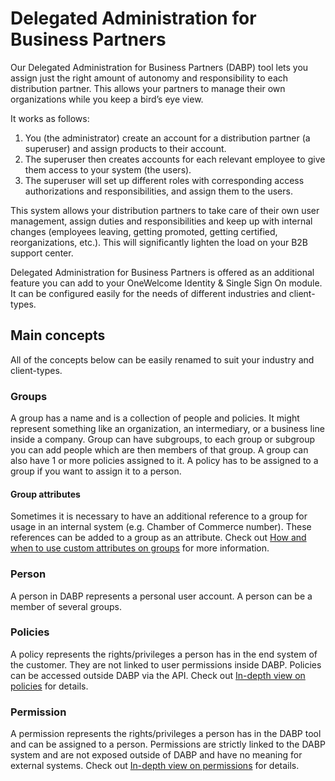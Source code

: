 # Delegated Administration for Business Partners

Our Delegated Administration for Business Partners (DABP) tool lets you assign just the right amount of autonomy and responsibility to each
distribution partner. This allows your partners to manage their own organizations while you keep a bird’s eye view.

It works as follows:

1. You (the administrator) create an account for a distribution partner (a superuser) and assign products to their account.
2. The superuser then creates accounts for each relevant employee to give them access to your system (the users).
3. The superuser will set up different roles with corresponding access authorizations and responsibilities, and assign them to the users.

This system allows your distribution partners to take care of their own user management, assign duties and responsibilities and keep up with
internal changes (employees leaving, getting promoted, getting certified, reorganizations, etc.). This will significantly lighten the load
on your B2B support center.

Delegated Administration for Business Partners is offered as an additional feature you can add to your OneWelcome Identity & Single Sign On
module.
It can be configured easily for the needs of different industries and client-types.

## Main concepts

All of the concepts below can be easily renamed to suit your industry and client-types.

### Groups

A group has a name and is a collection of people and policies. It might represent something like an organization, an intermediary, or a
business line inside a company. Group can have subgroups, to each group or subgroup you can add people which are then members of that group.
A group can also have 1 or more policies assigned to it. A policy has to be assigned to a group if you want to assign it to a person.

#### Group attributes

Sometimes it is necessary to have an additional reference to a group for usage in an internal system (e.g. Chamber of Commerce number).
These references can be added to a group as an attribute. Check
out [How and when to use custom attributes on groups](guides/functional/group-attributes.md) for more information.

### Person

A person in DABP represents a personal user account. A person can be a member of several groups.

### Policies

A policy represents the rights/privileges a person has in the end system of the customer. They are not linked to user permissions inside
DABP.
Policies can be accessed outside DABP via the API. Check out [In-depth view on policies](guides/concepts/policies-in-depth.md) for details.

### Permission

A permission represents the rights/privileges a person has in the DABP tool and can be assigned to a person.
Permissions are strictly linked to the DABP system and are not exposed outside of DABP and have no meaning for external systems. Check
out [In-depth view on permissions](guides/concepts/permissions-in-depth.md) for details.
